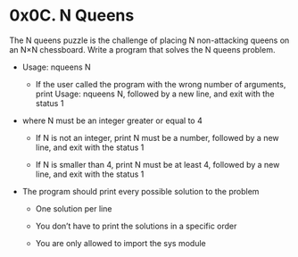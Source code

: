 # 0x0C. N Queens

The N queens puzzle is the challenge of placing N non-attacking queens on an N×N chessboard. Write a program that solves the N queens problem.

- Usage: nqueens N

    - If the user called the program with the wrong number of arguments, print Usage: nqueens N, followed by a new line, and exit with the status 1

- where N must be an integer greater or equal to 4

    - If N is not an integer, print N must be a number, followed by a new line, and exit with the status 1

    - If N is smaller than 4, print N must be at least 4, followed by a new line, and exit with the status 1

- The program should print every possible solution to the problem

    - One solution per line

    - You don’t have to print the solutions in a specific order

    - You are only allowed to import the sys module
